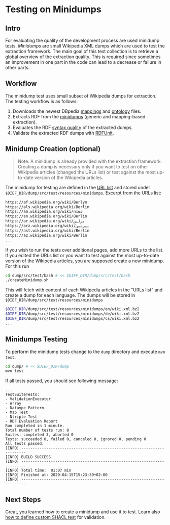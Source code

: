 # Testing on Minidumps

## Intro

For evaluating the quality of the development process are used minidump tests.
*Minidumps* are small Wikipedia XML dumps which are used to test the extraction framework.
The main goal of this test collection is to retrieve a global overview of the extraction quality. This is required since sometimes an improvement in one part in the code can lead to a decrease or failure in other parts.

## Workflow

The minidump test uses small subset of Wikipedia dumps for extraction.
The testing workflow is as follows:

1. Downloads the newest DBpedia [mappings](http://mappings.dbpedia.org/index.php/Main_Page) and [ontology](https://github.com/dbpedia/ontology-tracker/tree/master/databus/dbpedia/ontology/dbo-snapshots) files.
2. Extracts RDF from the [minidumps](https://github.com/dbpedia/extraction-framework/tree/master/dump/src/test/resources/minidumps) (generic and mapping-based extraction).
3. Evaluates the RDF [syntax quality](http://dev.dbpedia.org/Debugging_DIEF#dief-syntax-evaluation) of the extracted dumps.
4. Validate the extracted RDF dumps with [RDFUnit](https://github.com/AKSW/RDFUnit).

## Minidump Creation (optional)

> Note: A minidump is already provided with the extraction framework.
> Creating a dump is necessary only if you want to test on other Wikipedia articles (changed the URLs list) or test against the most up-to-date version of the Wikipedia articles.

The minidump for testing are defined in the [URL list](https://github.com/dbpedia/extraction-framework/blob/master/dump/src/test/bash/uris.lst) and stored under `$DIEF_DIR/dump/src/test/resources/minidumps`.
Excerpt from the URLs list:

```bash
https://af.wikipedia.org/wiki/Berlyn
https://als.wikipedia.org/wiki/Berlin
https://am.wikipedia.org/wiki/በርሊን
https://an.wikipedia.org/wiki/Berlín
https://ar.wikipedia.org/wiki/برلين
https://arz.wikipedia.org/wiki/بيرلين
https://ast.wikipedia.org/wiki/Berlín
https://az.wikipedia.org/wiki/Berlin
...
```

If you wish to run the tests over additional pages, add more URLs to the list. 
If you edited the URLs list or you want to test against the most up-to-date version of the Wikipedia articles, you are supposed create a new minidump. For this run 

```bash
cd dump/src/test/bash # << $DIEF_DIR/dump/src/test/bash
./createMinidump.sh
```

This will fetch with content of each Wikipedia articles in the "URLs list" and create a dump for each language.
The dumps will be stored in `$DIEF_DIR/dump/src/test/resources/minidumps`
```bash
$DIEF_DIR/dump/src/test/resources/minidumps/en/wiki.xml.bz2
$DIEF_DIR/dump/src/test/resources/minidumps/de/wiki.xml.bz2
$DIEF_DIR/dump/src/test/resources/minidumps/cs/wiki.xml.bz2
...
```

## Minidumps Testing

To perform the minidump tests change to the `dump` directory and execute `mvn test`.

```bash
cd dump/ # << $DIEF_DIR/dump
mvn test
```

If all tests passed, you should see following message:
```
...
TestSuiteTests:
- ValidationExecutor
- Array
- Dataype Pattern
- Map Test
- Ntriple Test
- RDF Evaluation Report
Run completed in 1 minute.
Total number of tests run: 8
Suites: completed 3, aborted 0
Tests: succeeded 8, failed 0, canceled 0, ignored 0, pending 0
All tests passed.
[INFO] ------------------------------------------------------------------------
[INFO] BUILD SUCCESS
[INFO] ------------------------------------------------------------------------
[INFO] Total time:  01:07 min
[INFO] Finished at: 2020-04-15T15:23:39+02:00
[INFO] ------------------------------------------------------------------------
```

## Next Steps

Great, you learned how to create a minidump and use it to test.
Learn also [how to define custom SHACL test](http://dev.dbpedia.org/Integrating_SHACL_Tests) for validation.